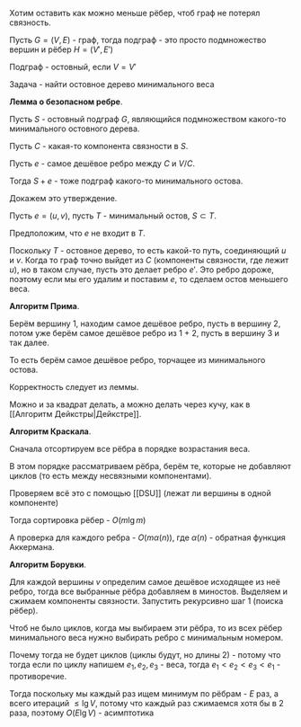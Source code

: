 Хотим оставить как можно меньше рёбер, чтоб граф не потерял связность.

Пусть $G = (V, E)$ - граф, тогда подграф - это просто подмножество вершин и рёбер $H = (V', E')$

Подграф - остовный, если $V = V'$

Задача - найти остовное дерево минимального веса

**Лемма о безопасном ребре**.

Пусть $S$ - остовный подграф $G$, являющийся подмножеством какого-то минимального остовного дерева.

Пусть $C$ - какая-то компонента связности в $S$.

Пусть $e$ - самое дешёвое ребро между $C$ и $V/C$.

Тогда $S + e$ - тоже подграф какого-то минимального остова.

Докажем это утверждение.

Пусть $e = (u, v)$, пусть $T$ - минимальный остов, $S \subset T$.

Предположим, что $e$ не входит в $T$.

Поскольку $T$ - остовное дерево, то есть какой-то путь, соединяющий $u$ и $v$. Когда то граф точно выйдет из $C$ (компоненты связности, где лежит $u$), но в таком случае, пусть это делает ребро $e'$. Это ребро дороже, поэтому если мы его удалим и поставим $e$, то сделаем остов меньшего веса.

**Алгоритм Прима**.

Берём вершину 1, находим самое дешёвое ребро, пусть в вершину 2, потом уже берём самое дешёвое ребро из 1 + 2, пусть в вершину 3 и так далее.

То есть берём самое дешёвое ребро, торчащее из минимального остова.

Корректность следует из леммы.

Можно и за квадрат делать, а можно делать через кучу, как в [[Алгоритм Дейкстры|Дейкстре]].

**Алгоритм Краскала**.

Сначала отсортируем все рёбра в порядке возрастания веса.

В этом порядке рассматриваем рёбра, берём те, которые не добавляют циклов (то есть между несвязными компонентами).

Проверяем всё это с помощью [[DSU]] (лежат ли вершины в одной компоненте)

Тогда сортировка рёбер - $O(m\lg m)$

А проверка для каждого ребра - $O(m \alpha(n))$, где $\alpha(n)$ - обратная функция Аккермана.

**Алгоритм Борувки**.

Для каждой вершины $v$ определим самое дешёвое исходящее из неё ребро, тогда все выбранные рёбра добавляем в миностов. Выделяем и сжимаем компоненты связности. Запустить рекурсивно шаг 1 (поиска рёбер).

Чтоб не было циклов, когда мы выбираем эти рёбра, то из всех рёбер минимального веса нужно выбирать ребро с минимальным номером.

Почему тогда не будет циклов (циклы будут, но длины 2) - потому что тогда если по циклу напишем $e_{1}, e_{2}, e_{3}$ - веса, тогда $e_{1} < e_{2} < e_{3} < e_{1}$ - противоречие.

Тогда поскольку мы каждый раз ищем минимум по рёбрам - $E$ раз, а всего итераций $\leq \lg V$, потому что каждый раз сжимаемся хотя бы в 2 раза, поэтому $O(E\lg V)$ - асимптотика